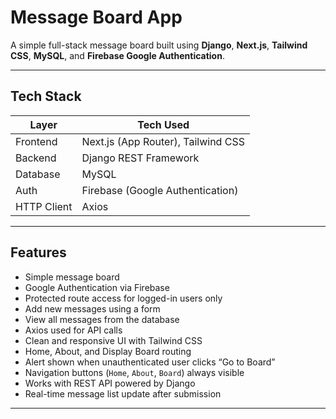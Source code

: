 #  Message Board App

A simple full-stack message board built using **Django**, **Next.js**, **Tailwind CSS**, **MySQL**, and **Firebase Google Authentication**.

---

##  Tech Stack

| Layer       | Tech Used                         |
|-------------|-----------------------------------|
| Frontend    | Next.js (App Router), Tailwind CSS |
| Backend     | Django REST Framework             |
| Database    | MySQL                             |
| Auth        | Firebase (Google Authentication)  |
| HTTP Client | Axios                             |

---

##  Features

- Simple message board  
- Google Authentication via Firebase  
- Protected route access for logged-in users only  
- Add new messages using a form  
- View all messages from the database  
- Axios used for API calls  
- Clean and responsive UI with Tailwind CSS  
- Home, About, and Display Board routing  
- Alert shown when unauthenticated user clicks “Go to Board”  
- Navigation buttons (`Home`, `About`, `Board`) always visible  
- Works with REST API powered by Django  
- Real-time message list update after submission
---


